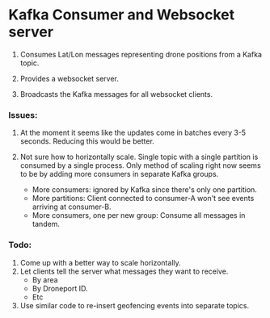 # Kafka Consumer and Websocket server

1. Consumes Lat/Lon messages representing drone positions from a Kafka topic. 

2. Provides a websocket server.

3. Broadcasts the Kafka messages for all websocket clients.

### Issues:

1. At the moment it seems like the updates come in batches every 3-5 seconds. Reducing this would be better.

2. Not sure how to horizontally scale. Single topic with a single partition is consumed by a single process. Only method of scaling right now seems to be by adding more consumers in separate Kafka groups.
    * More consumers: ignored by Kafka since there's only one partition.
    * More partitions: Client connected to consumer-A won't see events arriving at consumer-B.
    * More consumers, one per new group: Consume all messages in tandem.

### Todo:

1. Come up with a better way to scale horizontally.
2. Let clients tell the server what messages they want to receive.
    * By area
    * By Droneport ID.
    * Etc
3. Use similar code to re-insert geofencing events into separate topics.